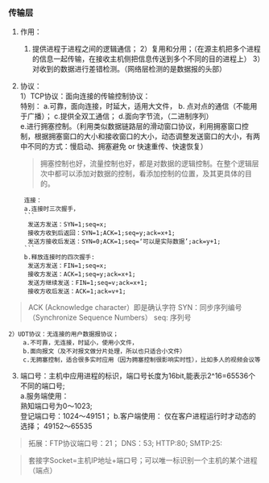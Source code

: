 ### 传输层
1. 作用：   
    1) 提供进程于进程之间的逻辑通信；
    2）复用和分用；（在源主机把多个进程的信息一起传输，在接收主机侧把信息传送到多个不同的目的进程上）
    3）对收到的数据进行差错检测。（网络层检测的是数据报的头部）
2. 协议：  
    1）TCP协议：面向连接的传输控制协议：  
        特别：
        a.可靠，面向连接，时延大，适用大文件，
        b. 点对点的通信（不能用于广播）；
        c.提供全双工通信；
        d.面向字节流，（二进制序列）    
        e.进行拥塞控制。（利用类似数据链路层的滑动窗口协议，利用拥塞窗口控制，根据拥塞窗口的大小和接收窗口的大小，动态调整发送窗口的大小，有两中不同的方式：慢启动、拥塞避免 or 快速重传、快速恢复）

    > 拥塞控制也好，流量控制也好，都是对数据的逻辑控制。在整个逻辑层次中都可以添加对数据的控制，看添加控制的位置，及其更具体的目的。


        连接：
        a.连接时三次握手，
        ```
         发送方发送：SYN=1;seq=x;    
         接收方收到后返回：SYN=1;ACK=1;seq=y;ack=x+1;   
         发送方接收后发送：SYN=0;ACK=1;seq=‘可以是实际数据’;ack=y+1;
        ```
        b.释放连接时的四次握手:
         发送方发送：FIN=1;seq=x;    
         接收方发送：ACK=1;seq=y;ack=x+1;  
         发送方继续发送：FIN=1;seq=v;ack=x+1;   
         接收方收后发送：ACK=1;ack=v+1;

>ACK (Acknowledge character）即是确认字符
SYN：同步序列编号（Synchronize Sequence Numbers）
seq: 序列号

    2）UDT协议：无连接的用户数据报协议；
        a.不可靠，无连接，时延小，使用小文件，
        b.面向报文（及不对报文做分片处理，所以也只适合小文件）
        c.无拥塞控制，适合很多实时应用（因为拥塞控制很影响实时性），比如多人的视频会议等

3. 端口号：主机中应用进程的标识，端口号长度为16bit,能表示2^16=65536个不同的端口号;  
   a.服务端使用：  
        熟知端口号为0～1023;   
        登记端口号：1024～49151；
    b.客户端使用：  仅在客户进程运行时才动态的选择；
        49152～65535
    
> 拓展：FTP协议端口号：21； 
    DNS：53;
    HTTP:80;
    SMTP:25:

> 套接字Socket=主机IP地址+端口号；可以唯一标识别一个主机的某个进程（端点）